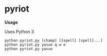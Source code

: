pyriot
======
**Usage**

Uses Python 3

    python pyriot.py [champ] [[spell] [spell]...]
    python pyriot.py yasuo q w e
    python pyriot.py yasuo
